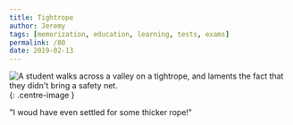```yaml
---
title: Tightrope
author: Jeremy
tags: [memorization, education, learning, tests, exams]
permalink: /80
date: 2019-02-13
---
```


![A student walks across a valley on a tightrope, and laments the fact that they didn't bring a safety net.](https://res.cloudinary.com/dh3hm8pb7/image/upload/c_scale,q_auto:best/v1535842782/Handwaving/Published/Tightrope.png){: .centre-image }

"I woud have even settled for some thicker rope!"